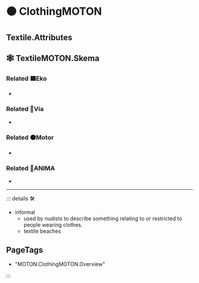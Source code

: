 # 🟠 <motor>ClothingMOTON</motor>

## Textile.Attributes

## 🕸 TextileMOTON.Skema

### Related 🟩<ekos>Eko</ekos>

-

### Related 🔻<via>Via</via>

-

### Related 🟠<motor>Motor</motor>

-

### Related 💜<anima>ANIMA</anima>

-

---

<!-- =================================================== -->
<!-- =================================================== -->
<!-- =================================================== -->
<!-- =================================================== -->
<!-- =================================================== -->
::: details 🛠

- informal
    - used by nudists to describe something relating to or restricted to people wearing clothes.
    - textile beaches

<h2>PageTags</h2>

- "MOTON.ClothingMOTON.Overview"

:::
